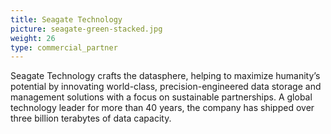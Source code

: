 ```yaml
---
title: Seagate Technology
picture: seagate-green-stacked.jpg
weight: 26
type: commercial_partner
---
```


Seagate Technology crafts the datasphere, helping to maximize humanity’s potential by innovating world-class, precision-engineered data storage and management solutions with a focus on sustainable partnerships. A global technology leader for more than 40 years, the company has shipped over three billion terabytes of data capacity.